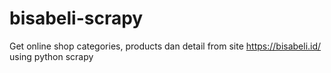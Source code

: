 # bisabeli-scrapy
Get online shop categories, products dan detail from site https://bisabeli.id/ using python scrapy
